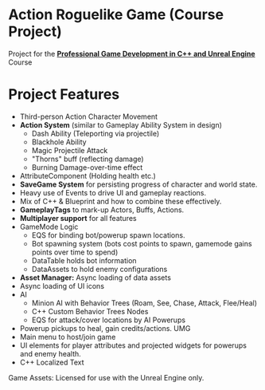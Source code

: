 # Action Roguelike Game (Course Project)

Project for the **[Professional Game Development in C++ and Unreal Engine](https://courses.tomlooman.com/p/unrealengine-cpp?coupon_code=COMMUNITY15&src=github)** Course

# Project Features
- Third-person Action Character Movement
- **Action System** (similar to Gameplay Ability System in design)
  - Dash Ability (Teleporting via projectile)
  - Blackhole Ability
  - Magic Projectile Attack
  - "Thorns" buff (reflecting damage)
  - Burning Damage-over-time effect
- AttributeComponent (Holding health etc.)
- **SaveGame System** for persisting progress of character and world state.
- Heavy use of Events to drive UI and gameplay reactions.
- Mix of C++ & Blueprint and how to combine these effectively.
- **GameplayTags** to mark-up Actors, Buffs, Actions.
- **Multiplayer support** for all features
- GameMode Logic
  - EQS for binding bot/powerup spawn locations.
  - Bot spawning system (bots cost points to spawn, gamemode gains points over time to spend)
  - DataTable holds bot information
  - DataAssets to hold enemy configurations
- **Asset Manager:** Async loading of data assets
- Async loading of UI icons
- AI
  - Minion AI with Behavior Trees (Roam, See, Chase, Attack, Flee/Heal)
  - C++ Custom Behavior Trees Nodes
  - EQS for attack/cover locations by AI
Powerups
- Powerup pickups to heal, gain credits/actions.
UMG
- Main menu to host/join game
- UI elements for player attributes and projected widgets for powerups and enemy health.
- C++ Localized Text

Game Assets: Licensed for use with the Unreal Engine only.